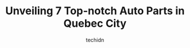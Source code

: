---
layout: ampstory
image: https://i0.wp.com/www.auto.or.id/wp-content/uploads/2023/06/carquest-pic3a8ces-dautos-0-quebec-city-1686323377.jpeg?resize=640,853
author: techidn
featured: false
description: Quebec City, Quebec, Canada is a haven for Auto Parts enthusiasts, boasting an impressive array of 7 top-notch establishments. Whether youre a seasoned connoisseur or simply curious to expl
title: Unveiling 7 Top-notch Auto Parts in Quebec City
cover:
   title: Unveiling 7 Top-notch Auto Parts in Quebec City
   subtitle: AUTO.OR.ID
   background: https://www.auto.or.id/wp-content/uploads/2023/06/carquest-pic3a8ces-dautos-0-quebec-city-1686323377.jpeg

pages: 
 - layout: thirds
   top: <h1>#1 Nordiques | Pièces dauto et Outillage à Limoilou</h1>
   bottom: "<p>Best place ever, have à question, need to do some work on your car? Go there.</p>"
   background: https://www.auto.or.id/wp-content/uploads/2023/06/carquest-pic3a8ces-dautos-1-quebec-city-1686323379.jpeg
   backgroundblur: true
 - layout: thirds
   top: <h1>#2 Pièces dAutos à Prix Modiques (R T) Inc</h1>
   bottom: "<p>178 Plante Ave, Québec City, Quebec G1M 1S1, Canada</p>"
   background: https://www.auto.or.id/wp-content/uploads/2023/06/carquest-pic3a8ces-dautos-2-quebec-city-1686323380.jpeg
   cta:
      link: https://www.auto.or.id/unveiling-7-top-notch-auto-parts-in-quebec-city/
      text: Unveiling 7 Top-notch Auto Parts in Quebec City
 - layout: thirds
   top: <h1>#3 NAPA Pièces dauto - Pièces dautos CPR inc.</h1>
   bottom: "<p>362 Rue Adanac, Québec, QC G1C 8H8, Canada</p>"
   background: https://images.unsplash.com/photo-1504887764023-6f27056d186c?ixlib=rb-4.0.3&ixid=MnwxMjA3fDB8MHxwaG90by1wYWdlfHx8fGVufDB8fHx8&auto=format&fit=crop&w=640&h=853&q=80
   cta:
      link: https://www.auto.or.id/unveiling-7-top-notch-auto-parts-in-quebec-city/
      text: Unveiling 7 Top-notch Auto Parts in Quebec City
 - layout: thirds
   top: <h1>#4 CARQUEST Pièces dAutos</h1>
   bottom: "<p>1833 Boulevard Pie-XI N, Québec, QC G3J 1N8, Canada</p>"
   background: https://images.unsplash.com/photo-1619843810942-f8010bb6916c?ixlib=rb-4.0.3&ixid=MnwxMjA3fDB8MHxwaG90by1wYWdlfHx8fGVufDB8fHx8&auto=format&fit=crop&w=640&h=853&q=80
   cta:
      link: https://www.auto.or.id/unveiling-7-top-notch-auto-parts-in-quebec-city/
      text: Unveiling 7 Top-notch Auto Parts in Quebec City
 - layout: thirds
   top: <h1>#5 CARQUEST Pièces dAutos</h1>
   bottom: "<p>5245 1re Av., Québec, QC G1H 2V3, Canada</p>"
   background: https://images.unsplash.com/photo-1617814076367-b759c7d7e738?ixlib=rb-4.0.3&ixid=MnwxMjA3fDB8MHxwaG90by1wYWdlfHx8fGVufDB8fHx8&auto=format&fit=crop&w=640&h=853&q=80
   cta:
      link: https://www.auto.or.id/unveiling-7-top-notch-auto-parts-in-quebec-city/
      text: Unveiling 7 Top-notch Auto Parts in Quebec City
 - layout: thirds
   top: <h1>#6 Auto Parts Extra inc.</h1>
   bottom: "<p>1200 Rue de la Faune, Québec, QC G3E 1T2, Canada</p>"
   background: https://images.unsplash.com/photo-1494697536454-6f39e2cc972d?ixlib=rb-4.0.3&ixid=MnwxMjA3fDB8MHxwaG90by1wYWdlfHx8fGVufDB8fHx8&auto=format&fit=crop&w=640&h=853&q=80
   cta:
      link: https://www.auto.or.id/unveiling-7-top-notch-auto-parts-in-quebec-city/
      text: Unveiling 7 Top-notch Auto Parts in Quebec City
 - layout: thirds
   top: <h1>#7 CARQUEST Pièces dAutos</h1>
   bottom: "<p>1515 St Jean Baptiste, Québec City, Quebec G2E 5E2, Canada</p>"
   background: https://images.unsplash.com/photo-1629661414961-62b0d03007ab?ixlib=rb-4.0.3&ixid=MnwxMjA3fDB8MHxwaG90by1wYWdlfHx8fGVufDB8fHx8&auto=format&fit=crop&w=640&h=853&q=80
   cta:
      link: https://www.auto.or.id/unveiling-7-top-notch-auto-parts-in-quebec-city/
      text: Unveiling 7 Top-notch Auto Parts in Quebec City
 - layout: thirds
   middle: Continue reading...
   background: https://images.unsplash.com/photo-1632275231320-f1bc3a16a414?ixlib=rb-4.0.3&ixid=MnwxMjA3fDB8MHxwaG90by1wYWdlfHx8fGVufDB8fHx8&auto=format&fit=crop&w=640&h=853&q=80
   cta:
      link: https://www.auto.or.id/unveiling-7-top-notch-auto-parts-in-quebec-city/
      text: Unveiling 7 Top-notch Auto Parts in Quebec City

---